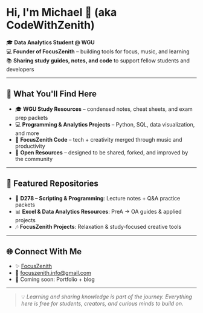 # Hi, I'm Michael 👋 (aka CodeWithZenith)

🎓 **Data Analytics Student @ WGU**  
💻 **Founder of FocusZenith** – building tools for focus, music, and learning  
📚 **Sharing study guides, notes, and code** to support fellow students and developers  

---

## 🌟 What You'll Find Here
- 🎓 **WGU Study Resources** – condensed notes, cheat sheets, and exam prep packets  
- 💻 **Programming & Analytics Projects** – Python, SQL, data visualization, and more  
- 🎵 **FocusZenith Code** – tech + creativity merged through music and productivity  
- 🤝 **Open Resources** – designed to be shared, forked, and improved by the community  

---

## 📌 Featured Repositories
- 📘 **D278 – Scripting & Programming**: Lecture notes + Q&A practice packets  
- 📊 **Excel & Data Analytics Resources**: PreA → OA guides & applied projects  
- 🎶 **FocusZenith Projects**: Relaxation & study-focused creative tools  

---

## 🌐 Connect With Me
- ✨ [FocusZenith](https://github.com/CodeWithZenith)  
- 📧 focuszenith.info@gmail.com  
- 🔗 Coming soon: Portfolio + blog  

---

> 💡 *Learning and sharing knowledge is part of the journey. Everything here is free for students, creators, and curious minds to build on.*
